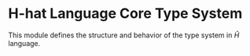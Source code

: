 
# H-hat Language Core Type System

This module defines the structure and behavior of the type system in $\hat{H}$ language.
